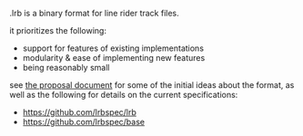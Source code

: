 .lrb is a binary format for line rider track files.

it prioritizes the following:
- support for features of existing implementations
- modularity & ease of implementing new features
- being reasonably small

see [the proposal document](http://tilde.town/~moss/lrr/lrb_proposal.html) for some of the initial ideas about the format, as well as the following for details on the current specifications:
- https://github.com/lrbspec/lrb
- https://github.com/lrbspec/base
